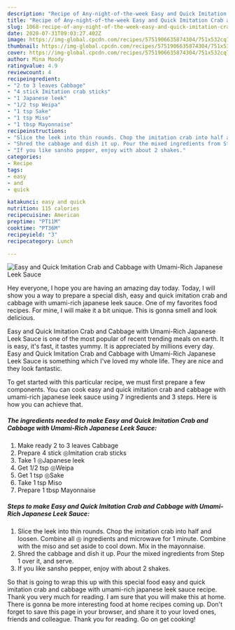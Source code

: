 ```yaml
---
description: "Recipe of Any-night-of-the-week Easy and Quick Imitation Crab and Cabbage with Umami-Rich Japanese Leek Sauce"
title: "Recipe of Any-night-of-the-week Easy and Quick Imitation Crab and Cabbage with Umami-Rich Japanese Leek Sauce"
slug: 1068-recipe-of-any-night-of-the-week-easy-and-quick-imitation-crab-and-cabbage-with-umami-rich-japanese-leek-sauce
date: 2020-07-31T09:03:27.402Z
image: https://img-global.cpcdn.com/recipes/5751906635874304/751x532cq70/easy-and-quick-imitation-crab-and-cabbage-with-umami-rich-japanese-leek-sauce-recipe-main-photo.jpg
thumbnail: https://img-global.cpcdn.com/recipes/5751906635874304/751x532cq70/easy-and-quick-imitation-crab-and-cabbage-with-umami-rich-japanese-leek-sauce-recipe-main-photo.jpg
cover: https://img-global.cpcdn.com/recipes/5751906635874304/751x532cq70/easy-and-quick-imitation-crab-and-cabbage-with-umami-rich-japanese-leek-sauce-recipe-main-photo.jpg
author: Mina Moody
ratingvalue: 4.9
reviewcount: 4
recipeingredient:
- "2 to 3 leaves Cabbage"
- "4 stick Imitation crab sticks"
- "1 Japanese leek"
- "1/2 tsp Weipa"
- "1 tsp Sake"
- "1 tsp Miso"
- "1 tbsp Mayonnaise"
recipeinstructions:
- "Slice the leek into thin rounds. Chop the imitation crab into half and loosen. Combine all ◎ ingredients and microwave for 1 minute. Combine with the miso and set aside to cool down. Mix in the mayonnaise."
- "Shred the cabbage and dish it up. Pour the mixed ingredients from Step 1 over it, and serve."
- "If you like sansho pepper, enjoy with about 2 shakes."
categories:
- Recipe
tags:
- easy
- and
- quick

katakunci: easy and quick 
nutrition: 115 calories
recipecuisine: American
preptime: "PT11M"
cooktime: "PT36M"
recipeyield: "3"
recipecategory: Lunch

---
```



![Easy and Quick Imitation Crab and Cabbage with Umami-Rich Japanese Leek Sauce](https://img-global.cpcdn.com/recipes/5751906635874304/751x532cq70/easy-and-quick-imitation-crab-and-cabbage-with-umami-rich-japanese-leek-sauce-recipe-main-photo.jpg)

Hey everyone, I hope you are having an amazing day today. Today, I will show you a way to prepare a special dish, easy and quick imitation crab and cabbage with umami-rich japanese leek sauce. One of my favorites food recipes. For mine, I will make it a bit unique. This is gonna smell and look delicious.



Easy and Quick Imitation Crab and Cabbage with Umami-Rich Japanese Leek Sauce is one of the most popular of recent trending meals on earth. It is easy, it's fast, it tastes yummy. It is appreciated by millions every day. Easy and Quick Imitation Crab and Cabbage with Umami-Rich Japanese Leek Sauce is something which I've loved my whole life. They are nice and they look fantastic.


To get started with this particular recipe, we must first prepare a few components. You can cook easy and quick imitation crab and cabbage with umami-rich japanese leek sauce using 7 ingredients and 3 steps. Here is how you can achieve that.

<!--inarticleads1-->

##### The ingredients needed to make Easy and Quick Imitation Crab and Cabbage with Umami-Rich Japanese Leek Sauce:

1. Make ready 2 to 3 leaves Cabbage
1. Prepare 4 stick ◎Imitation crab sticks
1. Take 1 ◎Japanese leek
1. Get 1/2 tsp ◎Weipa
1. Get 1 tsp ◎Sake
1. Take 1 tsp Miso
1. Prepare 1 tbsp Mayonnaise




<!--inarticleads2-->

##### Steps to make Easy and Quick Imitation Crab and Cabbage with Umami-Rich Japanese Leek Sauce:

1. Slice the leek into thin rounds. Chop the imitation crab into half and loosen. Combine all ◎ ingredients and microwave for 1 minute. Combine with the miso and set aside to cool down. Mix in the mayonnaise.
1. Shred the cabbage and dish it up. Pour the mixed ingredients from Step 1 over it, and serve.
1. If you like sansho pepper, enjoy with about 2 shakes.




So that is going to wrap this up with this special food easy and quick imitation crab and cabbage with umami-rich japanese leek sauce recipe. Thank you very much for reading. I am sure that you will make this at home. There is gonna be more interesting food at home recipes coming up. Don't forget to save this page in your browser, and share it to your loved ones, friends and colleague. Thank you for reading. Go on get cooking!
